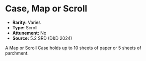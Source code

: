 # Case, Map or Scroll

- **Rarity:** Varies
- **Type:** Scroll
- **Attunement:** No
- **Source:** 5.2 SRD (D&D 2024)

A Map or Scroll Case holds up to 10 sheets of paper or 5 sheets of parchment.
